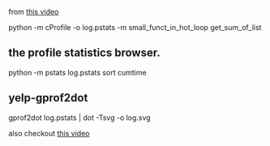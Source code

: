 from [this video](https://www.youtube.com/watch?v=ey_P64E34g0) 

python -m cProfile -o log.pstats -m small_funct_in_hot_loop get_sum_of_list

## the profile statistics browser.
python -m pstats log.pstats 
sort cumtime

## yelp-gprof2dot
gprof2dot log.pstats | dot -Tsvg -o log.svg


also checkout  [this video](https://www.youtube.com/watch?v=m_a0fN48Alw)

